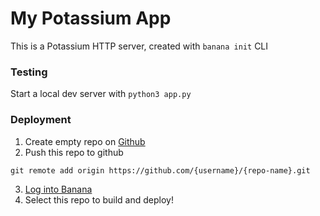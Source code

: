 # My Potassium App
This is a Potassium HTTP server, created with `banana init` CLI

### Testing
Start a local dev server with `python3 app.py`

### Deployment
1. Create empty repo on [Github](https://github.com)
2. Push this repo to github
```
git remote add origin https://github.com/{username}/{repo-name}.git
```
3. [Log into Banana](https://app.banana.dev/onboard)
4. Select this repo to build and deploy!
